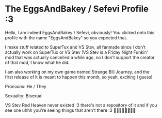 # The EggsAndBakey / Sefevi Profile :3

Hello, I am indeed EggsAndBakey / Sefevi, obviously! You clicked onto this profile with the name "EggsAndBakey" so you expected that.

I make stuff related to SuperTux and VS Stev, all fanmade since I don't actually work on SuperTux or VS Stev (VS Stev is a Friday Night Funkin' mod that was actually cancelled a while ago, no I don't support the creator of that mod, I know what he did.

I am also working on my own game named Strange Bill Journey, and the first release of it is meant to happen this month, so yeah, exciting I guess!

Pronouns: He / They

Sexuality: Bisexual

VS Stev Red Heaven never existed :3 there's not a repository of it and if you see one uhhh you're seeing things that aren't there :3 🤑🤑🤑🤑🤑🤑🤑🤑
